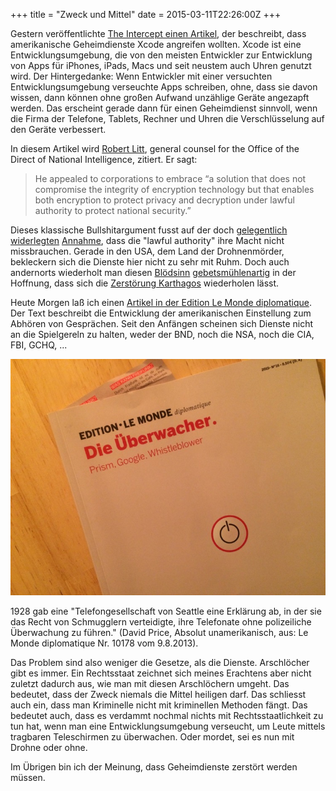 +++
title = "Zweck und Mittel"
date = 2015-03-11T22:26:00Z
+++


Gestern veröffentlichte [The Intercept einen Artikel](https://firstlook.org/theintercept/2015/03/10/ispy-cia-campaign-steal-apples-secrets/), der beschreibt, dass amerikanische Geheimdienste Xcode angreifen wollten. Xcode ist eine Entwicklungsumgebung, die von den meisten Entwickler zur Entwicklung von Apps für iPhones, iPads, Macs und seit neustem auch Uhren genutzt wird. Der Hintergedanke: Wenn Entwickler mit einer versuchten Entwicklungsumgebung verseuchte Apps schreiben, ohne, dass sie davon wissen, dann können ohne großen Aufwand unzählige Geräte angezapft werden. Das erscheint gerade dann für einen Geheimdienst sinnvoll, wenn die Firma der Telefone, Tablets, Rechner und Uhren die Verschlüsselung auf den Geräte verbessert. 

In diesem Artikel wird [Robert Litt](https://en.wikipedia.org/wiki/Robert_S._Litt), general counsel for the Office of the Direct of National Intelligence, zitiert. Er sagt:

> He appealed to corporations to embrace “a solution that does not compromise the integrity of encryption technology but that enables both encryption to protect privacy and decryption under lawful authority to protect national security.”

Dieses klassische Bullshitargument fusst auf der doch [gelegentlich](https://netzpolitik.org/2011/untersuchung-vorratsdatenspeicherung-ist-ineffektiv/) [widerlegten](https://netzpolitik.org/2011/untersuchung-vorratsdatenspeicherung-ist-ineffektiv/) [Annahme](http://www.gutjahr.biz/2011/05/die-anti-terror-luege/), dass die "lawful authority" ihre Macht nicht missbrauchen. Gerade in den USA, dem Land der Drohnenmörder, bekleckern sich die Dienste hier nicht zu sehr mit Ruhm. Doch auch andernorts wiederholt man diesen [Blödsinn](http://www.gdp.de/id/p101115) [gebetsmühlenartig](https://www.youtube.com/watch?v=GtN-lpGUVUA) in der Hoffnung, dass sich die [Zerstörung Karthagos](https://de.wikipedia.org/wiki/Ceterum_censeo_Carthaginem_esse_delendam) wiederholen lässt.

Heute Morgen laß ich einen [Artikel in der Edition Le Monde diplomatique](http://www.monde-diplomatique.de/pm/2013/08/09.mondeText.artikel,a0011.idx,5). Der Text beschreibt die Entwicklung der amerikanischen Einstellung zum Abhören von Gesprächen. Seit den Anfängen scheinen sich Dienste nicht an die Spielgereln zu halten, weder der BND, noch die NSA, noch die CIA, FBI, GCHQ, ...

![Cover der Edition Le Monde diplomatique. Das Thema des Heftes ist: Die Überwacher. Prism, Google, Whistleblower](/img/IMG_15.jpg)

1928 gab eine "Telefongesellschaft von Seattle eine Erklärung ab, in der sie das Recht von Schmugglern verteidigte, ihre Telefonate ohne polizeiliche Überwachung zu führen." (David Price, Absolut unamerikanisch, aus: Le Monde diplomatique Nr. 10178 vom 9.8.2013).

Das Problem sind also weniger die Gesetze, als die Dienste. Arschlöcher gibt es immer. Ein Rechtsstaat zeichnet sich meines Erachtens aber nicht zuletzt dadurch aus, wie man mit diesen Arschlöchern umgeht. Das bedeutet, dass der Zweck niemals die Mittel heiligen darf. Das schliesst auch ein, dass man Kriminelle nicht mit kriminellen Methoden fängt. Das bedeutet auch, dass es verdammt nochmal nichts mit Rechtsstaatlichkeit zu tun hat, wenn man eine Entwicklungsumgebung verseucht, um Leute mittels tragbaren Teleschirmen zu überwachen. Oder mordet, sei es nun mit Drohne oder ohne.

Im Übrigen bin ich der Meinung, dass Geheimdienste zerstört werden müssen.
